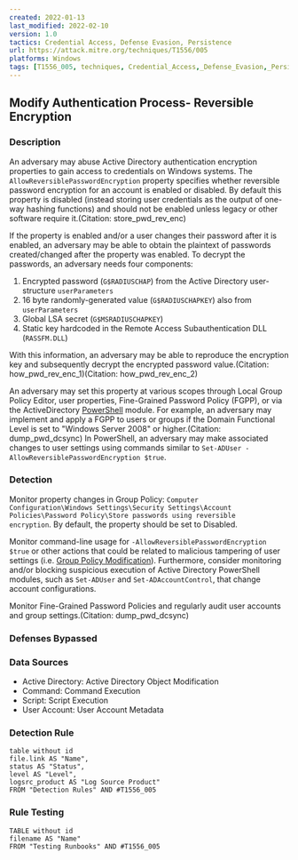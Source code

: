 ```yaml
---
created: 2022-01-13
last_modified: 2022-02-10
version: 1.0
tactics: Credential Access, Defense Evasion, Persistence
url: https://attack.mitre.org/techniques/T1556/005
platforms: Windows
tags: [T1556_005, techniques, Credential_Access,_Defense_Evasion,_Persistence]
---
```


## Modify Authentication Process- Reversible Encryption

### Description

An adversary may abuse Active Directory authentication encryption properties to gain access to credentials on Windows systems. The <code>AllowReversiblePasswordEncryption</code> property specifies whether reversible password encryption for an account is enabled or disabled. By default this property is disabled (instead storing user credentials as the output of one-way hashing functions) and should not be enabled unless legacy or other software require it.(Citation: store_pwd_rev_enc)

If the property is enabled and/or a user changes their password after it is enabled, an adversary may be able to obtain the plaintext of passwords created/changed after the property was enabled. To decrypt the passwords, an adversary needs four components:

1. Encrypted password (<code>G$RADIUSCHAP</code>) from the Active Directory user-structure <code>userParameters</code>
2. 16 byte randomly-generated value (<code>G$RADIUSCHAPKEY</code>) also from <code>userParameters</code>
3. Global LSA secret (<code>G$MSRADIUSCHAPKEY</code>)
4. Static key hardcoded in the Remote Access Subauthentication DLL (<code>RASSFM.DLL</code>)

With this information, an adversary may be able to reproduce the encryption key and subsequently decrypt the encrypted password value.(Citation: how_pwd_rev_enc_1)(Citation: how_pwd_rev_enc_2)

An adversary may set this property at various scopes through Local Group Policy Editor, user properties, Fine-Grained Password Policy (FGPP), or via the ActiveDirectory [PowerShell](https://attack.mitre.org/techniques/T1059/001) module. For example, an adversary may implement and apply a FGPP to users or groups if the Domain Functional Level is set to "Windows Server 2008" or higher.(Citation: dump_pwd_dcsync) In PowerShell, an adversary may make associated changes to user settings using commands similar to <code>Set-ADUser -AllowReversiblePasswordEncryption $true</code>.

### Detection

Monitor property changes in Group Policy: <code>Computer Configuration\Windows Settings\Security Settings\Account Policies\Password Policy\Store passwords using reversible encryption</code>. By default, the property should be set to Disabled.

Monitor command-line usage for <code>-AllowReversiblePasswordEncryption $true</code> or other actions that could be related to malicious tampering of user settings (i.e. [Group Policy Modification](https://attack.mitre.org/techniques/T1484/001)). Furthermore, consider monitoring and/or blocking suspicious execution of Active Directory PowerShell modules, such as <code>Set-ADUser</code> and <code>Set-ADAccountControl</code>, that change account configurations. 

Monitor Fine-Grained Password Policies and regularly audit user accounts and group settings.(Citation: dump_pwd_dcsync)

### Defenses Bypassed



### Data Sources

  - Active Directory: Active Directory Object Modification
  -  Command: Command Execution
  -  Script: Script Execution
  -  User Account: User Account Metadata
### Detection Rule

```dataview
table without id
file.link AS "Name",
status AS "Status",
level AS "Level",
logsrc_product AS "Log Source Product"
FROM "Detection Rules" AND #T1556_005
```

### Rule Testing

```dataview
TABLE without id
filename AS "Name"
FROM "Testing Runbooks" AND #T1556_005
```
